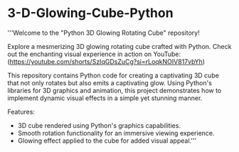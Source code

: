 # 3-D-Glowing-Cube-Python

'''Welcome to the "Python 3D Glowing Rotating Cube" repository! 

Explore a mesmerizing 3D glowing rotating cube crafted with Python. Check out the enchanting visual experience in action on YouTube: (https://youtube.com/shorts/SzIqGDsZuCg?si=rLoqkNOIV817vbYh)

This repository contains Python code for creating a captivating 3D cube that not only rotates but also emits a captivating glow. Using Python's libraries for 3D graphics and animation, this project demonstrates how to implement dynamic visual effects in a simple yet stunning manner.

Features:
- 3D cube rendered using Python's graphics capabilities.
- Smooth rotation functionality for an immersive viewing experience.
- Glowing effect applied to the cube for added visual appeal.'''

